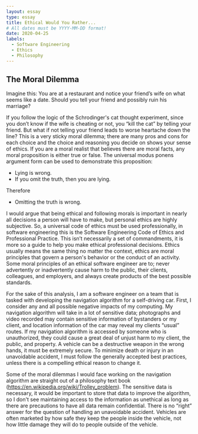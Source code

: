 ```yaml
---
layout: essay
type: essay
title: Ethical Would You Rather...
# All dates must be YYYY-MM-DD format!
date: 2020-04-25
labels:
  - Software Engineering
  - Ethics
  - Philosophy
---
```


## The Moral Dilemma

Imagine this: You are at a restaurant and notice your friend’s wife on what seems like a date.
Should you tell your friend and possibly ruin his marriage?

If you follow the logic of the Schrodinger's cat thought experiment, since you don’t know if the wife is 
cheating or not, you “kill the cat” by telling your friend. But what if not telling your friend leads to
worse heartache down the line? This is a very sticky moral dilemma; there are many pros and cons for each 
choice and the choice and reasoning you decide on shows your sense of ethics. If you are a moral realist 
that believes there are moral facts, any moral proposition is either true or false. The universal modus 
ponens argument form can be used to demonstrate this proposition: 

- Lying is wrong. 
- If you omit the truth, then you are lying.

Therefore

- Omitting the truth is wrong. 

I would argue that being ethical and following morals is important in nearly all decisions a person will 
have to make, but personal ethics are highly subjective. So, a universal code of ethics must be used 
professionally, in software engineering this is the Software Engineering Code of Ethics and Professional 
Practice. This isn’t necessarily a set of commandments, it is more so a guide to help you make ethical 
professional decisions. Ethics usually means the same thing no matter the context, ethics are moral
principles that govern a person's behavior or the conduct of an activity. Some moral principles of an 
ethical software engineer are to; never advertently or inadvertently cause harm to the public, their 
clients, colleagues, and employers, and always create products of the best possible standards.

For the sake of this analysis, I am a software engineer on a team that is tasked with developing the 
navigation algorithm for a self-driving car. First, I consider any and all possible negative impacts of
my computing. My navigation algorithm will take in a lot of sensitive data; photographs and video 
recorded may contain sensitive information of bystanders or my client,  and location information of 
the car may reveal my clients “usual” routes.  If my navigation algorithm is accessed by someone who 
is unauthorized, they could cause a great deal of unjust harm to my client, the public, and property.
A vehicle can be a destructive weapon in the wrong hands, it must be extremely secure. To minimize death 
or injury in an unavoidable accident, I must follow the generally accepted best practices, unless there 
is a compelling ethical reason to change it. 

Some of the moral dilemmas I would face working on the navigation algorithm are straight out of a 
philosophy text book (https://en.wikipedia.org/wiki/Trolley_problem). The sensitive data is necessary, 
it would be important to store that data to improve the algorithm, so I don't see maintaining access
to the information as unethical as long as there are precautions to have all data remain 
confidential. There is no “right” answer for the question of handling an unavoidable accident. 
Vehicles are often marketed by how safe they keep the people inside the vehicle, not how little 
damage they will do to people outside of the vehicle.
	


